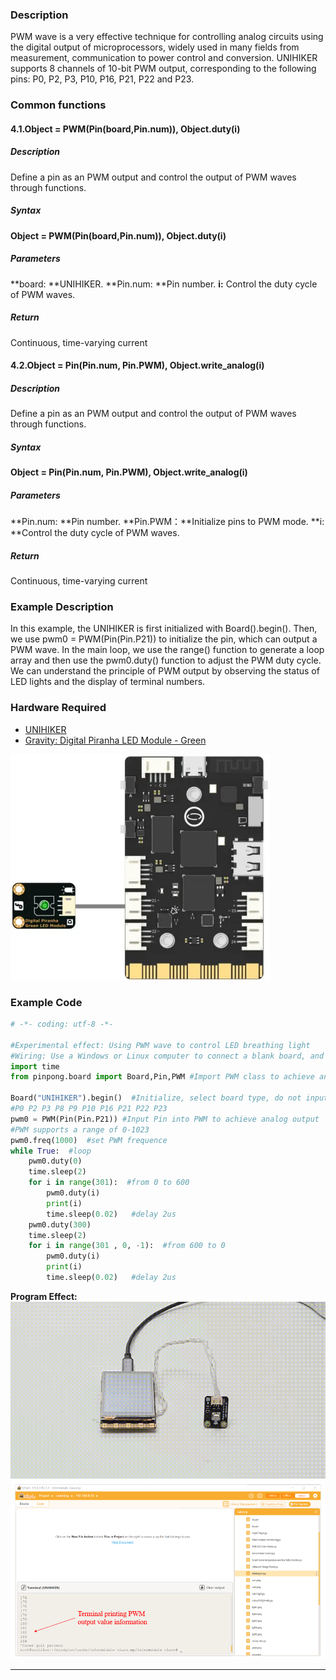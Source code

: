 ### **Description**
PWM wave is a very effective technique for controlling analog circuits using the digital output of microprocessors, widely used in many fields from measurement, communication to power control and conversion. UNIHIKER supports 8 channels of 10-bit PWM output, corresponding to the following pins: P0, P2, P3, P10, P16, P21, P22 and P23.
### **Common functions**
#### **4.1.Object = PWM(Pin(board,Pin.num)), Object.duty(i)**
##### **Description**
Define a pin as an PWM output and control the output of PWM waves through functions.
##### **Syntax**
**Object = PWM(Pin(board,Pin.num)), Object.duty(i)**
##### **Parameters**
**board: **UNIHIKER.
**Pin.num: **Pin number.
**i:** Control the duty cycle of PWM waves.
##### **Return**
Continuous, time-varying current
#### **4.2.**Object = Pin(Pin.num, Pin.PWM), Object.write_analog(i)****
##### **Description**
Define a pin as an PWM output and control the output of PWM waves through functions.
##### **Syntax**
**Object = Pin(Pin.num, Pin.PWM), Object.write_analog(i)**
##### **Parameters**
**Pin.num: **Pin number.
**Pin.PWM：**Initialize pins to PWM mode.
**i: **Control the duty cycle of PWM waves.
##### **Return**
Continuous, time-varying current
### **Example Description**
In this example, the UNIHIKER is first initialized with Board().begin(). Then, we use pwm0 = PWM(Pin(Pin.P21)) to initialize the pin, which can output a PWM wave. In the main loop, we use the range() function to generate a loop array and then use the pwm0.duty() function to adjust the PWM duty cycle. We can understand the principle of PWM output by observing the status of LED lights and the display of terminal numbers.
### **Hardware Required**

- [UNIHIKER](https://www.dfrobot.com/product-2691.html)
- [Gravity: Digital Piranha LED Module - Green](https://www.dfrobot.com/product-632.html)

![](img/4_Analog_Output_PWM_/1720060887828-8dcafd88-7ad5-4094-a1e1-121ec785611e.png)
### **Example Code**
```python
# -*- coding: utf-8 -*-

#Experimental effect: Using PWM wave to control LED breathing light
#Wiring: Use a Windows or Linux computer to connect a blank board, and P21 to connect an LED light module
import time
from pinpong.board import Board,Pin,PWM #Import PWM class to achieve analog output

Board("UNIHIKER").begin()  #Initialize, select board type, do not input board type for automatic recognition
#P0 P2 P3 P8 P9 P10 P16 P21 P22 P23
pwm0 = PWM(Pin(Pin.P21)) #Input Pin into PWM to achieve analog output
#PWM supports a range of 0-1023
pwm0.freq(1000)  #set PWM frequence 
while True:  #loop
    pwm0.duty(0)
    time.sleep(2)
    for i in range(301):  #from 0 to 600
        pwm0.duty(i) 
        print(i) 
        time.sleep(0.02)   #delay 2us
    pwm0.duty(300) 
    time.sleep(2)    
    for i in range(301 , 0, -1):  #from 600 to 0
        pwm0.duty(i)  
        print(i)
        time.sleep(0.02)   #delay 2us 
```
**Program Effect:**
![](img/4_Analog_Output_PWM_/1721281972007-59254163-2790-4cc2-bcaf-d81a791a4d8a.gif)
![image.png](img/4_Analog_Output_PWM_/1722838066405-959c8cb5-e1f7-4ae4-ac49-bac81c3d7a95.png)


---
